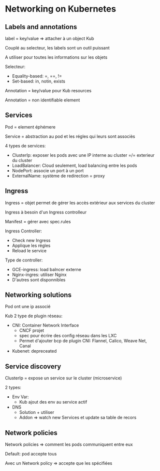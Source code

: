# Networking on Kubernetes

## Labels and annotations

label = key/value => attacher à un object Kub

Couplé au selecteur, les labels sont un outil puissant

A utiliser pour toutes les informations sur les objets

Selecteur:

- Equality-based: =, ==, !=
- Set-based: in, notin, exists

Annotation = key/value pour Kub resources

Annotation = non identifiable element

## Services

Pod = element éphémere

Service = abstraction au pod et les régles qui leurs sont associès

4 types de services:

- ClusterIp: exposer les pods avec une IP interne au cluster =/= exterieur du cluster
- LoadBalancer: Cloud seulement, load balancing entre les pods
- NodePort: associe un port à un port
- ExternalName: système de redirection = proxy

## Ingress

Ingress = objet permet de gérer les accès extérieur aux services du cluster

Ingress à besoin d'un Ingress controlleur

Manifest = gérer avec spec.rules

Ingress Controller:

- Check new Ingress
- Applique les régles
- Reload le service

Type de controller:

- GCE-ingress: load balncer externe
- Nginx-ingres: utiliser Nginx
- D'autres sont disponnibles

## Networking solutions

Pod ont une ip associé

Kub 2 type de plugin réseau:

- CNI: Container Network Interface
  - CNCF projet
  - spec pour écrire des config réseau dans les LXC
  - Permet d'ajouter bcp de plugin CNI: Flannel, Calico, Weave Net, Canal
- Kubenet: depreceated

## Service discovery

ClusterIp = expose un service sur le cluster (microservice)

2 types:

- Env Var:
  - Kub ajout des env au service actif
- DNS
  - Solution \+ utiliser
  - Addon => watch new Services et update sa table de recors

## Network policies

Network policies => comment les pods communiquent entre eux

Default: pod accepte tous

Avec un Network policy => accepte que les spécifiées